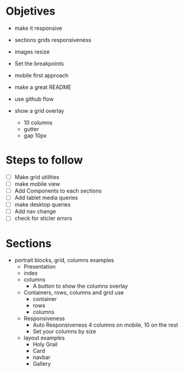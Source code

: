 # Objetives

* make it responsive
* sections grids responsiveness
* images resize
* Set the breakpoints
* mobile first approach
* make a great README
* use github flow

* show a grid overlay
    + 10 columns
    + gutter
    + gap 10px

# Steps to follow

- [ ] Make grid utilities
- [ ] make mobile view
- [ ] Add Components to each sections
- [ ] Add tablet media queries
- [ ] make desktop queries
- [ ] Add nav change
- [ ] check for sticler errors

# Sections

* portrait blocks, grid, columns examples
    + Presentation 
    + index
    + columns
        - A button to show the columns overlay
    + Containers, rows, columns and grid use
        - container
        - rows
        - columns
    + Responsiveness
        - Auto Responsiveness
            4 columns on mobile, 10 on the rest
        - Set your columns by size
    + layout examples
        - Holy Grail
        - Card
        - navbar
        - Gallery